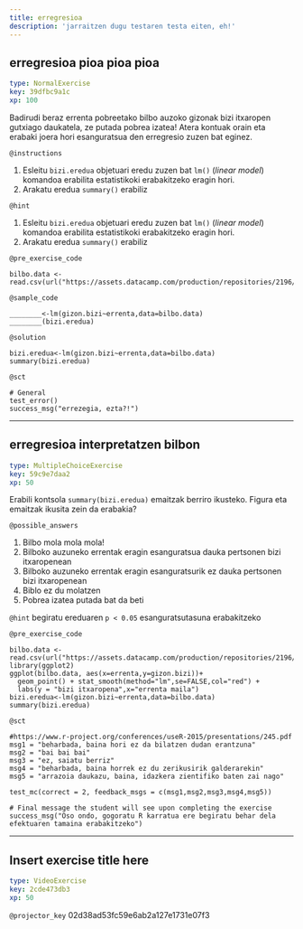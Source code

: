 ```yaml
---
title: erregresioa
description: 'jarraitzen dugu testaren testa eiten, eh!'
---
```


## erregresioa pioa pioa pioa

```yaml
type: NormalExercise
key: 39dfbc9a1c
xp: 100
```

Badirudi beraz errenta pobreetako bilbo auzoko gizonak bizi itxaropen gutxiago daukatela, ze putada pobrea izatea! Atera kontuak orain eta erabaki joera hori esanguratsua den erregresio zuzen bat eginez.

`@instructions`
1. Esleitu `bizi.eredua` objetuari eredu zuzen bat `lm()` (*linear model*) komandoa erabilita estatistikoki erabakitzeko eragin hori.
2. Arakatu eredua `summary()` erabiliz

`@hint`
1. Esleitu `bizi.eredua` objetuari eredu zuzen bat `lm()` (*linear model*) komandoa erabilita estatistikoki erabakitzeko eragin hori.
2. Arakatu eredua `summary()` erabiliz

`@pre_exercise_code`
```{r}
bilbo.data <- read.csv(url("https://assets.datacamp.com/production/repositories/2196/datasets/9dc3ec585e1018a11032ae97a3d6e5f4d0818b8c/bilbo.data.csv"))
```

`@sample_code`
```{r}
________<-lm(gizon.bizi~errenta,data=bilbo.data)
________(bizi.eredua)
```

`@solution`
```{r}
bizi.eredua<-lm(gizon.bizi~errenta,data=bilbo.data)
summary(bizi.eredua)
```

`@sct`
```{r}
# General
test_error()
success_msg("errezegia, ezta?!")
```

---

## erregresioa interpretatzen bilbon

```yaml
type: MultipleChoiceExercise
key: 59c9e7daa2
xp: 50
```

Erabili kontsola `summary(bizi.eredua)` emaitzak berriro ikusteko. Figura eta emaitzak ikusita zein da erabakia?

`@possible_answers`
1. Bilbo mola mola mola!
2. Bilboko auzuneko errentak eragin esanguratsua dauka pertsonen bizi itxaropenean
3. Bilboko auzuneko errentak eragin esanguratsurik ez dauka pertsonen bizi itxaropenean
4. Biblo ez du molatzen
5. Pobrea izatea putada bat da beti

`@hint`
begiratu ereduaren `p < 0.05` esanguratsutasuna erabakitzeko

`@pre_exercise_code`
```{r}
bilbo.data <- read.csv(url("https://assets.datacamp.com/production/repositories/2196/datasets/9dc3ec585e1018a11032ae97a3d6e5f4d0818b8c/bilbo.data.csv"))
library(ggplot2)
ggplot(bilbo.data, aes(x=errenta,y=gizon.bizi))+
  geom_point() + stat_smooth(method="lm",se=FALSE,col="red") +
  labs(y = "bizi itxaropena",x="errenta maila")
bizi.eredua<-lm(gizon.bizi~errenta,data=bilbo.data)
summary(bizi.eredua)
```

`@sct`
```{r}
#https://www.r-project.org/conferences/useR-2015/presentations/245.pdf
msg1 = "beharbada, baina hori ez da bilatzen dudan erantzuna"
msg2 = "bai bai bai"
msg3 = "ez, saiatu berriz"
msg4 = "beharbada, baina horrek ez du zerikusirik galderarekin"
msg5 = "arrazoia daukazu, baina, idazkera zientifiko baten zai nago"

test_mc(correct = 2, feedback_msgs = c(msg1,msg2,msg3,msg4,msg5))

# Final message the student will see upon completing the exercise
success_msg("Oso ondo, gogoratu R karratua ere begiratu behar dela efektuaren tamaina erabakitzeko")
```

---

## Insert exercise title here

```yaml
type: VideoExercise
key: 2cde473db3
xp: 50
```

`@projector_key`
02d38ad53fc59e6ab2a127e1731e07f3
